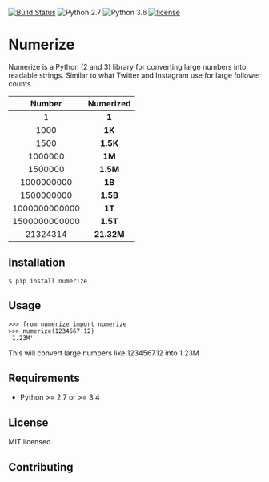 [![Build Status](https://travis-ci.org/davidsa03/numerize.svg?branch=master)](https://travis-ci.org/davidsa03/numerize)
![Python 2.7](https://img.shields.io/badge/python-2.7-green.svg)
![Python 3.6](https://img.shields.io/badge/python-3.6-green.svg)
[![license](https://img.shields.io/github/license/mashape/apistatus.svg?maxAge=2592000)](https://github.com/davidsa03/numerize/blob/master/LICENSE)
# Numerize

Numerize is a Python (2 and 3) library for converting large numbers into readable strings.
Similar to what Twitter and Instagram use for large follower counts.

| Number | Numerized |
|:------:|:---------:|
| 1  | **1**  |
| 1000  | **1K**  |
| 1500  | **1.5K**  |
| 1000000  | **1M**  |
| 1500000  | **1.5M**  |
| 1000000000  | **1B**  |
| 1500000000  | **1.5B**  |
| 1000000000000  | **1T**  |
| 1500000000000  | **1.5T**  |
| 21324314       | **21.32M**|

## Installation

```
$ pip install numerize
```

## Usage

```
>>> from numerize import numerize
>>> numerize(1234567.12)
'1.23M'
```
This will convert large numbers like 1234567.12 into 1.23M

## Requirements
- Python >= 2.7 or >= 3.4

## License
MIT licensed.

## Contributing
